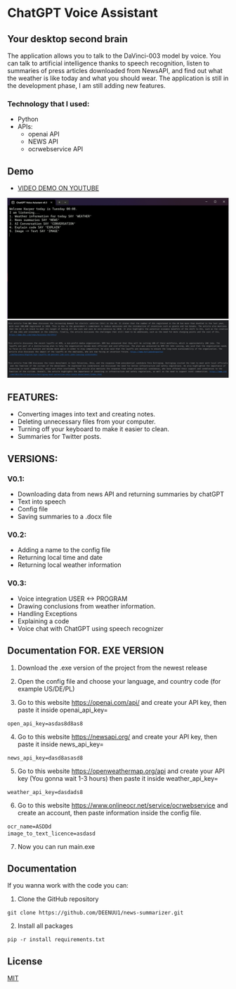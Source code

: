 # ChatGPT Voice Assistant ##
## Your desktop second brain ##

The application allows you to talk to the DaVinci-003 model by voice. You can talk to artificial intelligence thanks to speech recognition, listen to summaries of press articles downloaded from NewsAPI, and find out what the weather is like today and what you should wear.
The application is still in the development phase, I am still adding new features.

### Technology that I used:
- Python
- APIs:
    - openai API
    - NEWS API 
    - ocrwebservice API

## Demo

- [VIDEO DEMO ON YOUTUBE](https://youtu.be/OZ-XXY4TIU0)

<img src="/files/2.gif.gif"/>
<img src="/files/1.png"/>

## FEATURES:

- Converting images into text and creating notes.
- Deleting unnecessary files from your computer.
- Turning off your keyboard to make it easier to clean.
- Summaries for Twitter posts.

## VERSIONS:

### V0.1:
- Downloading data from news API and returning summaries by chatGPT
- Text into speech
- Config file 
- Saving summaries to a .docx file

### V0.2: 
- Adding a name to the config file
- Returning local time and date
- Returning local weather information

### V0.3:
- Voice integration USER <-> PROGRAM
- Drawing conclusions from weather information.
- Handling Exceptions
- Explaining a code
- Voice chat with ChatGPT using speech recognizer

## Documentation FOR. EXE VERSION

1. Download the .exe version of the project from the newest release

2. Open the config file and choose your language, and country code (for example US/DE/PL)

3. Go to this website https://openai.com/api/ and create your API key, then paste it inside openai_api_key=<HERE>

```
open_api_key=asdas8d8as8
```

4. Go to this website https://newsapi.org/ and create your API key, then paste it inside 
news_api_key=<HERE>

```
news_api_key=dasd8asasd8
```

5. Go to this website https://openweathermap.org/api and create your API key (You gonna wait 1-3 hours) then paste it inside
weather_api_key=<HERE>

```
weather_api_key=dasdads8
```

6. Go to this website https://www.onlineocr.net/service/ocrwebservice and create an account, then paste information inside the config file.

```
ocr_name=ASDDd
image_to_text_licence=asdasd
```

7. Now you can run main.exe 



## Documentation 

If you wanna work with the code you can:

1. Clone the GitHub repository

```
git clone https://github.com/DEENUU1/news-summarizer.git
```

2. Install all packages

``` 
pip -r install requirements.txt
```





## License

[MIT](https://choosealicense.com/licenses/mit/)

